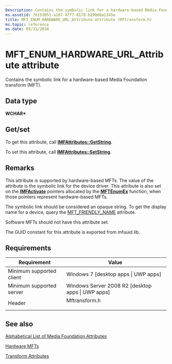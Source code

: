 ```yaml
---
Description: Contains the symbolic link for a hardware-based Media Foundation transform (MFT).
ms.assetid: 7e153051-a167-4ff7-8178-b290d8a1345e
title: MFT_ENUM_HARDWARE_URL_Attribute attribute (Mftransform.h)
ms.topic: reference
ms.date: 05/31/2018
---
```


# MFT\_ENUM\_HARDWARE\_URL\_Attribute attribute

Contains the symbolic link for a hardware-based Media Foundation transform (MFT).

## Data type

**WCHAR\***

## Get/set

To get this attribute, call [**IMFAttributes::GetString**](/windows/desktop/api/mfobjects/nf-mfobjects-imfattributes-getstring).

To set this attribute, call [**IMFAttributes::SetString**](/windows/desktop/api/mfobjects/nf-mfobjects-imfattributes-setstring).

## Remarks

This attribute is supported by hardware-based MFTs. The value of the attribute is the symbolic link for the device driver. This attribute is also set on the [**IMFActivate**](/windows/desktop/api/mfobjects/nn-mfobjects-imfactivate) pointers allocated by the [**MFTEnumEx**](/windows/desktop/api/mfapi/nf-mfapi-mftenumex) function, when those pointers represent hardware-based MFTs.

The symbolic link should be considered an opaque string. To get the display name for a device, query the [MFT\_FRIENDLY\_NAME](mft-friendly-name-attribute.md) attribute.

Software MFTs should not have this attribute set.

The GUID constant for this attribute is exported from mfuuid.lib.

## Requirements



| Requirement | Value |
|-------------------------------------|------------------------------------------------------------------------------------------|
| Minimum supported client<br/> | Windows 7 \[desktop apps \| UWP apps\]<br/>                                        |
| Minimum supported server<br/> | Windows Server 2008 R2 \[desktop apps \| UWP apps\]<br/>                           |
| Header<br/>                   | <dl> <dt>Mftransform.h</dt> </dl> |



## See also

<dl> <dt>

[Alphabetical List of Media Foundation Attributes](alphabetical-list-of-media-foundation-attributes.md)
</dt> <dt>

[Hardware MFTs](hardware-mfts.md)
</dt> <dt>

[Transform Attributes](transform-attributes.md)
</dt> </dl>

 

 




